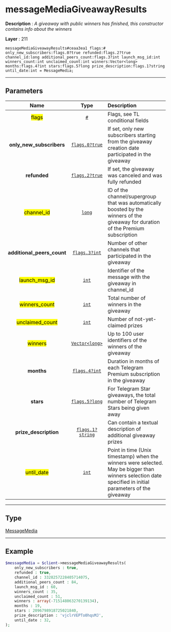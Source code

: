# messageMediaGiveawayResults

**Description** : *A giveaway with public winners has finished, this constructor contains info about the winners*

**Layer** : 211

```tl
messageMediaGiveawayResults#ceaa3ea1 flags:# only_new_subscribers:flags.0?true refunded:flags.2?true channel_id:long additional_peers_count:flags.3?int launch_msg_id:int winners_count:int unclaimed_count:int winners:Vector<long> months:flags.4?int stars:flags.5?long prize_description:flags.1?string until_date:int = MessageMedia;
```

---

## Parameters

| Name | Type | Description |
| :---: | :---: | :--- |
| <mark>flags</mark> | [`#`](type/#) | Flags, see TL conditional fields |
| **only_new_subscribers** | [`flags.0?true`](type/true) | If set, only new subscribers starting from the giveaway creation date participated in the giveaway |
| **refunded** | [`flags.2?true`](type/true) | If set, the giveaway was canceled and was fully refunded |
| <mark>channel_id</mark> | [`long`](type/long) | ID of the channel/supergroup that was automatically boosted by the winners of the giveaway for duration of the Premium subscription |
| **additional_peers_count** | [`flags.3?int`](type/int) | Number of other channels that participated in the giveaway |
| <mark>launch_msg_id</mark> | [`int`](type/int) | Identifier of the message with the giveaway in channel_id |
| <mark>winners_count</mark> | [`int`](type/int) | Total number of winners in the giveaway |
| <mark>unclaimed_count</mark> | [`int`](type/int) | Number of not-yet-claimed prizes |
| <mark>winners</mark> | [`Vector<long>`](type/long) | Up to 100 user identifiers of the winners of the giveaway |
| **months** | [`flags.4?int`](type/int) | Duration in months of each Telegram Premium subscription in the giveaway |
| **stars** | [`flags.5?long`](type/long) | For Telegram Star giveaways, the total number of Telegram Stars being given away |
| **prize_description** | [`flags.1?string`](type/string) | Can contain a textual description of additional giveaway prizes |
| <mark>until_date</mark> | [`int`](type/int) | Point in time (Unix timestamp) when the winners were selected. May be bigger than winners selection date specified in initial parameters of the giveaway |

---

## Type

[MessageMedia](type/MessageMedia)

---

## Example

```php
$messageMedia = $client->messageMediaGiveawayResults(
	only_new_subscribers : true,
	refunded : true,
	channel_id : 3328257228405714075,
	additional_peers_count : 84,
	launch_msg_id : 60,
	winners_count : 35,
	unclaimed_count : 51,
	winners : array(-715148063270139134),
	months : 19,
	stars : 2096798918725021840,
	prize_description : 'vjclrVEPTo0hqsMJ',
	until_date : 32,
);
```